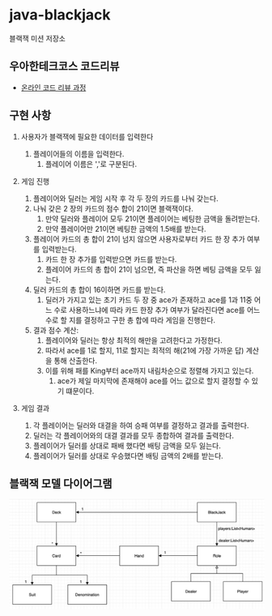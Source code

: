 # java-blackjack

블랙잭 미션 저장소

## 우아한테크코스 코드리뷰

- [온라인 코드 리뷰 과정](https://github.com/woowacourse/woowacourse-docs/blob/master/maincourse/README.md)

## 구현 사항

1. 사용자가 블랙잭에 필요한 데이터를 입력한다
    1. 플레이어들의 이름을 입력한다.
        1. 플레이어 이름은 ','로 구분된다.

2. 게임 진행
    1. 플레이어와 딜러는 게임 시작 후 각 두 장의 카드를 나눠 갖는다.
    2. 나눠 갖은 2 장의 카드의 점수 합이 21이면 블랙잭이다.
        1. 만약 딜러와 플레이어 모두 21이면 플레이어는 베팅한 금액을 돌려받는다.
        2. 만약 플레이어만 21이면 베팅한 금액의 1.5배를 받는다.
    3. 플레이어 카드의 총 합이 21이 넘지 않으면 사용자로부터 카드 한 장 추가 여부를 입력받는다.
        1. 카드 한 장 추가를 입력받으면 카드를 받는다.
        2. 플레이어 카드의 총 합이 21이 넘으면, 즉 파산을 하면 베팅 금액을 모두 잃는다.
    4. 딜러 카드의 총 합이 16이하면 카드를 받는다.
        1. 딜러가 가지고 있는 초기 카드 두 장 중 ace가 존재하고 ace를 1과 11중 어느 수로 사용하느냐에 따라 카드 한장 추가 여부가 달라진다면 ace를 어느 수로 할 지를 결정하고 구한 총 합에
           따라 게임을 진행한다.
    5. 결과 점수 계산:
        1. 플레이어와 딜러는 항상 최적의 해만을 고려한다고 가정한다.
        2. 따라서 ace를 1로 할지, 11로 할지는 최적의 해(21에 가장 가까운 답) 계산을 통해 산출한다.
        3. 이를 위해 패를 King부터 ace까지 내림차순으로 정렬해 가지고 있는다.
            1. ace가 제일 마지막에 존재해야 ace를 어느 값으로 할지 결정할 수 있기 떄문이다.

3. 게임 결과
    1. 각 플레이어는 딜러와 대결을 하여 승패 여부를 결정하고 결과를 출력한다.
    2. 딜러는 각 플레이어와의 대결 결과를 모두 종합하여 결과를 출력한다.
    3. 플레이어가 딜러를 상대로 패배 했다면 배팅 금액을 모두 잃는다.
    4. 플레이어가 딜러를 상대로 우승했다면 배팅 금액의 2배를 받는다.

## 블랙잭 모델 다이어그램

<img src="blackJackModelDiagram.png" alt="black jack model diagram" />